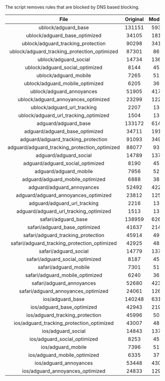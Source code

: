 The script removes rules that are blocked by DNS based blocking.


| File | Original | Modified |
|:----:|:-----:|:-----:|
| ublock/adguard_base | 131151 | 59376 |
| ublock/adguard_base_optimized | 34105 | 18125 |
| ublock/adguard_tracking_protection | 90298 | 34196 |
| ublock/adguard_tracking_protection_optimized | 87301 | 8613 |
| ublock/adguard_social | 14734 | 13666 |
| ublock/adguard_social_optimized | 8144 | 4533 |
| ublock/adguard_mobile | 7265 | 5113 |
| ublock/adguard_mobile_optimized | 6205 | 3654 |
| ublock/adguard_annoyances | 51905 | 41779 |
| ublock/adguard_annoyances_optimized | 23299 | 12287 |
| ublock/adguard_url_tracking | 2207 | 1346 |
| ublock/adguard_url_tracking_optimized | 1504 | 1343 |
| adguard/adguard_base | 133172 | 61442 |
| adguard/adguard_base_optimized | 34711 | 19161 |
| adguard/adguard_tracking_protection | 91093 | 34933 |
| adguard/adguard_tracking_protection_optimized | 88077 | 9334 |
| adguard/adguard_social | 14789 | 13726 |
| adguard/adguard_social_optimized | 8190 | 4579 |
| adguard/adguard_mobile | 7956 | 5296 |
| adguard/adguard_mobile_optimized | 6888 | 3830 |
| adguard/adguard_annoyances | 52492 | 42287 |
| adguard/adguard_annoyances_optimized | 23812 | 12565 |
| adguard/adguard_url_tracking | 2216 | 1354 |
| adguard/adguard_url_tracking_optimized | 1513 | 1351 |
| safari/adguard_base | 138959 | 62662 |
| safari/adguard_base_optimized | 41637 | 21432 |
| safari/adguard_tracking_protection | 45914 | 4999 |
| safari/adguard_tracking_protection_optimized | 42925 | 4849 |
| safari/adguard_social | 14779 | 13710 |
| safari/adguard_social_optimized | 8187 | 4566 |
| safari/adguard_mobile | 7301 | 5154 |
| safari/adguard_mobile_optimized | 6240 | 3689 |
| safari/adguard_annoyances | 52680 | 42392 |
| safari/adguard_annoyances_optimized | 24061 | 12647 |
| ios/adguard_base | 140248 | 63167 |
| ios/adguard_base_optimized | 42943 | 21934 |
| ios/adguard_tracking_protection | 45996 | 5007 |
| ios/adguard_tracking_protection_optimized | 43007 | 4857 |
| ios/adguard_social | 14843 | 13748 |
| ios/adguard_social_optimized | 8253 | 4586 |
| ios/adguard_mobile | 7396 | 5198 |
| ios/adguard_mobile_optimized | 6335 | 3730 |
| ios/adguard_annoyances | 53448 | 43051 |
| ios/adguard_annoyances_optimized | 24833 | 12969 |